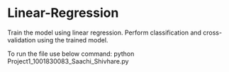 # Linear-Regression
Train the model using linear regression. Perform classification and cross-validation using the trained model.

To run the file use below command:
python Project1_1001830083_Saachi_Shivhare.py 
